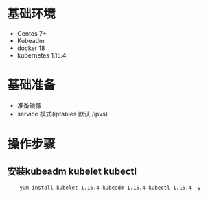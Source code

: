 # 基础环境

- Centos 7+
- Kubeadm
- docker 18
- kubernetes 1.15.4


# 基础准备
- 准备镜像
- service 模式(iptables 默认 /ipvs)



# 操作步骤

## 安装kubeadm kubelet kubectl

```
    yum install kubelet-1.15.4 kubeadm-1.15.4 kubectl-1.15.4 -y
```



